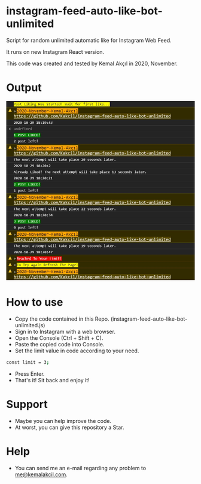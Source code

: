 # instagram-feed-auto-like-bot-unlimited

Script for random unlimited automatic like for Instagram Web Feed.

It runs on new Instagram React version.

This code was created and tested by Kemal Akçıl in 2020, November.

# Output

![review](console-image.JPG)

# How to use
- Copy the code contained in this Repo. (instagram-feed-auto-like-bot-unlimited.js)
- Sign in to Instagram with a web browser.
- Open the Console (Ctrl + Shift + C).
- Paste the copied code into Console.
- Set the limit value in code according to your need.
```sh
const limit = 3;
```
- Press Enter.
- That's it! Sit back and enjoy it!

# Support
- Maybe you can help improve the code.
- At worst, you can give this repository a Star.

# Help
- You can send me an e-mail regarding any problem to me@kemalakcil.com.

